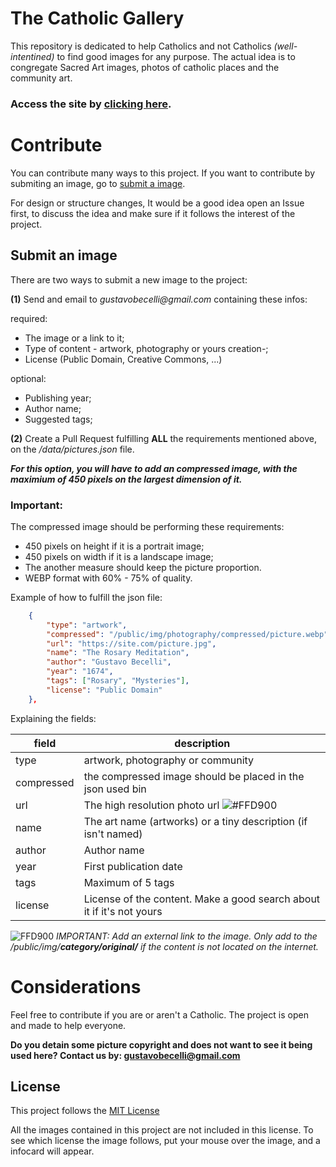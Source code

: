 # The Catholic Gallery

This repository is dedicated to help Catholics and not Catholics _(well-intentined)_ to find good images for any purpose.
The actual idea is to congregate Sacred Art images, photos of catholic places and the community art.

### Access the site by [clicking here](https://gustavobecelli.github.io/The-Catholic-Gallery).

# Contribute
You can contribute many ways to this project. If you want to contribute by submiting an image, go to [submit a image](#submit-an-image).

For design or structure changes, It would be a good idea open an Issue first, to discuss the idea and make sure if it follows the interest of the project. 

## Submit an image
There are two ways to submit a new image to the project:

**(1)** Send and email to _gustavobecelli@gmail.com_ containing these infos:

required:
- The image or a link to it;
- Type of content - artwork, photography or yours creation-;
- License (Public Domain, Creative Commons, ...)

optional:
- Publishing year;
- Author name;
- Suggested tags;




**(2)** Create a Pull Request fulfilling **ALL** the requirements mentioned above, on the _/data/pictures.json_ file.


_**For this option, you will have to add an compressed image, with the maximium of 450 pixels on the largest dimension of it.**_

### Important:
The compressed image should be performing these requirements: 

- 450 pixels on height if it is a portrait image;
- 450 pixels on width if it is a landscape image;
- The another measure should keep the picture 
proportion.
- WEBP format with 60% - 75% of quality.

Example of how to fulfill the json file:

```json
    {
        "type": "artwork",
        "compressed": "/public/img/photography/compressed/picture.webp",
        "url": "https://site.com/picture.jpg",
        "name": "The Rosary Meditation",
        "author": "Gustavo Becelli",
        "year": "1674",
        "tags": ["Rosary", "Mysteries"],
        "license": "Public Domain"
    },
```
Explaining the fields: 

| field  | description |
| ------------- | ------------- |
| type  | artwork, photography or community  |
| compressed | the compressed image should be placed in the json used bin |
| url | The high resolution photo url ![#FFD900](https://placehold.it/15/FFD900/000000?text=+) |
| name | The art name (artworks) or a tiny description (if isn't named) |
| author | Author name |
| year | First publication date |
| tags | Maximum of 5 tags |
| license | License of the content. Make a good search about it if it's not yours |
 
![FFD900](https://placehold.it/15/FFD900/000000?text=+) _IMPORTANT: Add an external link to the image. Only add to the /public/img/**category/original/** if the content is not located on the internet._


# Considerations
Feel free to contribute if you are or aren't a Catholic. The project is open and made to help everyone. 

**Do you detain some picture copyright and does not want to see it being used here? Contact us by: gustavobecelli@gmail.com**

## License

This project follows the [MIT License](LICENSE)

All the images contained in this project are not included in this license. To see which license the image follows, put your mouse over the image, and a infocard will appear.

